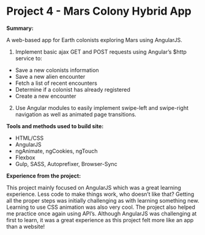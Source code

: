 # Project 4 - Mars Colony Hybrid App

**Summary:**

A web-based app for Earth colonists exploring Mars using AngularJS.

1. Implement basic ajax GET and POST requests using Angular’s $http service to:
- Save a new colonists information
- Save a new alien encounter
- Fetch a list of recent encounters
- Determine if a colonist has already registered
- Create a new encounter

2. Use Angular modules to easily implement swipe-left and swipe-right navigation as well as animated page transitions. 


**Tools and methods used to build site:**

- HTML/CSS
- AngularJS
- ngAnimate, ngCookies, ngTouch
- Flexbox
- Gulp, SASS, Autoprefixer, Browser-Sync


**Experience from the project:**

This project mainly focused on AngularJS which was a great learning experience. Less code to make things work, who doesn’t like that? Getting all the proper steps was initially challenging as with learning something new. Learning to use CSS animation was also very cool. The project also helped me practice once again using API’s.  Although AngularJS was challenging at first to learn, it was a great experience as this project felt more like an app than a website!
